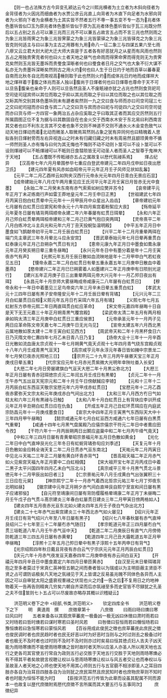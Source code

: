 <!-- { "loadSidebar": true } -->
　　【则一也占法殊方古今异变孔颍达云今之川熙兆横者为土立者为木斜向径者为金背径者为火因兆而细曲者为水贾公彦云兆直丄向背者为木直下向足者为水邪向背者为火邪向下者为金横者为土其实皆不然者五行不専一事五变不专一态为兆者体色墨坼皆似□玉为原兆者体色墨圻皆似于原为瓦兆者体色墨圻皆似于瓦三兆既分然后以五占别之五占可以兼三兆而三兆不可以兼五占故言五占而不言三兆也然则雨之为象三兆皆雨霁之为象三兆皆霁蒙之为象三兆皆蒙驿之为象三兆皆驿克之为象三兆皆克则何适主与曰以事为主古之用簭有九用命八一征二象三与四谋五果六至七雨八瘳又云立君大封大祀大迁大师大丧是于五者各有好恶犹月之从星而有风雨也然则五占之用独贵霁克者何也曰火土者天地之昼气也命雨而得霁命霁而得克则无为贵霁克矣然则玉兆皆无墨坼而贵璺食深晣者何也曰璺食者日月之交气也大象不衍大谋不私亦无为贵墨坼深晰矣然则古之用火灼何也曰人生于日日灼于地而百草以蕃春夏自南而北秋冬自北而南视高棰则取于此也然则火灼而成体兆日灼地而成煇祥大地之煇祥着于腹之体兆而圣人独以腹尚于日煇者何也曰日煇尊也尊命于天不可以旦告腹亲也亲命于人则可以旦告然且圣人不废眂祲亦犹之占兆也然则食货祀司空司徒司冦宾师以其位而取之乎抑以其兆而取之乎曰以其位而取之也以其位取之而又眎其所交别其体色墨坼则未有遯者矣然则一九之交曰食与师而亦曰司空司冦三七之交曰祀司冦而亦曰食与宾二八之交曰货与宾而亦曰祀与司徒四六之交曰司空司徒而亦曰货与师一方四官一象两治五占杂应奚取之乎曰取其正者而其应交厉然则五行所属圆图正位不复为据与曰其数固自在也金火交于西南水木安于东北易曰利西南言其交者也曰不利东北言其不交者也象不交则不神道不交则不通水火木金变色致气以动天地日煇动而着北动而微圣人取微焉耳然则占象之犹有异同何也曰精魄着人思拟各别日煇射旁而左右异视连山之时未有归藏归藏之时未有周易然且颛顼黄帝不循一师然则圣人亦有悔与曰何为其无悔也不悔则不动不动则卜筮可以不设卜筮可以不设则煇祲可以不眡煇祲可以不眂则日食彗陨皆无可动圣人者而圣人之智尊于鬼神大于天地】
　　【五占灋既不传眂祲亦五占之属故复以厯代氛祲系焉】
　　煇占纪异
　　【汉高帝七年六月月晕围参毕七重应白登武帝建元二年四月戊申如日夜出厯卫氏】
　　【建元四年夏有风赤如血昭帝元平元年正月壬子风师见状如乱鬊】
　　【元平二年二月乙酉祥云如狗夹汉西行元帝永光元年四月日青白无景应石显】
　　【成帝建始元年八月戊午两月重见应王氏河平元年正月壬寅日月皆赤无光中食墨】
　　【永始二年二月癸未东南有赤气索索如树应樊并苏令】
　　【哀帝建平元年正月丁未疋练南行声如雷王莽地皇元年二月壬申日正黒】
　　【世祖建武七年四月丙寅日抱白虹贯晕中元元年十一月甲辰月中众星出入齿齿】
　　【章帝建初元年七月屡有白虹贯日应窦宪和帝永元十六年四月紫宫着粉絮应大丧】
　　【殇帝延平元年夏冬日屡有璚背两珥顺帝永建二年六年春屡有虹贯日珥晕】
　　【永和六年正月己夘白虹贯晕两珥桓帝建和三年二月己巳黄气抱日突两珥】
　　【灵帝熹平二年八月白练冲北斗主兵光和元年六月丁丑天投蜺坠温明殿】
　　【中平五年正月日中墨食如飞鹊献帝初平元年二月壬辰白虹贯日】
　　【兴平二年十二月月重晕两珥在端门先主章武三年冬月晕北斗应永安宫】
　　【晋武章泰始元年七月日晕再重贯白虹泰康元年正月己丑朔杂气贯日有光】
　　【恵帝元康九年正月日中墨食如鷰永康元年正月癸亥朔日晕三重冬昼晦】
　　【永兴元年冬日中有墨分着是年十二月壬寅夜赤气有声】
　　【光熈元年五月壬辰日散如血流映地是年十二月甲申白气若虹夜见五日】
　　【懐帝永嘉二年二月白虹贯日有晕五重永嘉五年三月庚申日散血中着墨燕】
　　【愍帝建兴二年正月巳巳朔雾着人如墨建兴二年正月庚申有日陨别光逆行】
　　【建兴五年正月庚子日三出重晕两珥元帝大兴元年十一月乙夘日夜出有珥】
　　【永昌元年十月京师大雾昼晦成帝咸康元二八年屡有白虹贯日】
　　【穆帝永和十一年日中着墨见三足鸟帝奕六年三月辛未日晕五重贯白虹】
　　【孝武太元十三四年日屡有黒子安帝隆安元年十二月壬辰日晕有背璚】
　　【元兴元年二三月白虹屡贯日应桓义熙元年五月日冇采珥六年五月有璚】
　　【义熙七年七月五虹射东方恭帝元熙二年日两直珥贯白虹应革命】
　　【宋文帝元嘉四年昼晦十日自是天下无王元嘉三十年正月朔青黒气覆宫殿】
　　【梁武帝太清二年五月有两月相承如钩太清三年正月庚申白虹贯日三重应侯景】
　　【元帝承圣元年十一月丙子见两日应革命陈文帝天嘉七年二月庚午日无光乌见】
　　【宣帝太建五年六月西北黒云属地散如豕太建十二年壬寅白虹见西方】
　　【周武帝天和二年十月黑杯食日六日乃灭隋文帝仁夀四年七月乙未日青八日乃复】
　　【炀帝大业十三年十一月辛酉日光散如流血唐太宗贞观十一年七月朔黄气竟天贞观十七年四月青气绕东宫殿贞观十八年六月壬成青黒气亘天】
　　【高宗咸亨元年永淳元年春日皆如赭中宗景龙二年七月癸巳夜赤光照地三日】
　　【宗开元二十九年三月丙午昼昬天宝三年正月庚戌日晕五重】
　　【代宗宝应元年七月赤光贯紫微大光明年幸陜吐畨入长安】
　　【大厯二年七月日旁屡建旗白气亘天大厯二年十月黒尘弥北方】
　　【大厯三年正月日屡有青赤冠珥徳宗贞元二年闰五月壬戌日有黒晕】
　　【贞元二年十一月壬午赤气五出亘天宪宗元和二年十月壬午日傍献馘应李锜】
　　【元和十三年十二月丙辰白虹东西亘天敬宗宝厯元年六月甲戌赤虹贯日】
　　【宝厯元年十二月乙酉夜赤雾弥天文宗太和元年庚戌赤白气间出北方】
　　【太和三年八月西方冇日气如柱太和六年三月有黒祲与日触】
　　【太和八年十月白虹贯日上有背玦应李训开成元年正月辛丑朔白虹贯日应在仇鱼】
　　【开成五年正月己丑虹环贯珥应在内庭武宗防昌元年十一月庚戌墨食日】
　　【宣宗大中四年正月壬寅黒气东西际天大中十三年四月甲午昼晦】
　　【懿宗咸通元年七月白虹亘西方咸通六七年日屡有白黒贯气重晕】
　　【咸通十四年七月黑气盘属殿乃应僖宗僖宗干符元二年日中者鷰应田令孜】
　　【干符六年十一月丙辰朔两日出鬭应盗巢中和二年七月丙午绛气竟天】
　　【中和三年三四月日屡有青黄晕昭宗景福元年五月日色散如黄金】
　　【光化二年日中白气直坤艮光化三年冬日有虹蜺背璚弥旬应刘季述】
　　【天复元年十月日色散如金应韩全诲天复二年二月日贯赤气亘东南北】
　　【天祐元年二月丙寅日中见北斗天祐二三年正二月屡有黄白环青赤背气】
　　【晋高祖天福二年正月赤气如火见紫宫天福九年正月雾中二白虹相偶】
　　【宋大祖开宝七年正月丙戌日中着二黒子太平兴国四年四月乙未白气压北斗】
　　【真宗咸平三年十月黒气贯北斗景徳元年十二月甲辰出如日者三】
　　【仁宗景祐元年八月壬戌黄白气出张翼积三十三日应在元昊】
　　【神宗熙宁二年十一月赤气着西北哲宗元祐三年七月丁夘夜东北明如昼】
　　【徽宗建中元年正月朔夕赤气间白直坤艮自熙宁至宣和间日屡有黒子应诸邪佞】
　　【自元符至靖康间日屡有背防缨履格晕靖康二年正月丁未昼晦二月壬午戊子白气贯斗髙宗建炎三年春白虹屡贯日建炎三年二月甲寅日傍两格如人】
　　【建炎四年五月夜赤光亘东北如火建炎四年五月壬子夜白气杂出北方】
　　【建炎二十七年赤气出紫宫建炎三十年西北赤气如火屡见】
　　【绍兴元年正月壬戌日有背气绍兴六年至八年日屡有黒子】
　　【绍兴七八年春秋屡有赤气直坤艮绍兴二十七年至三十二年屡冇赤气随日】
　　【孝宗乾道元年正三四月屡冇白气贯三垣乾道八年八月壬午赤气亘中天】
　　【乾道二年二月庚辰日有直气六月傍倚防乾道三年三四五月日屡有赤黄晕】
　　【乾道四年三月己丑大霾乾道五年正月甲申昼晦】
　　【淳熈十三年五月己夘日晕中有黒子淳熙十五年丙申日有背气】
　　【光宗绍熙四年秋日戴且背夜有赤白云气宁宗庆元元年正月丙辰白虹贯日】
　　【庆元六年十月赤气夜发亘天嘉泰四年二月庚申夜有赤云间白亘天】
　　【开禧元年四月辛丑日中墨食嘉定六年四月日晕匝黄赤】
　　【自汉至元末日晕珥璚背抱之至多者莫过于宋真仁英神哲五朝之间而奏者皆以为瑞或以为主明臣蔽主贤臣不贤之占可谓防谄极矣凡天地之氛祲见于天上皆谓之反易虽兆魄不同体色各异而人主因之可以自审犹太阳之盛衰视羣祲之伏现也火之灼一告之后不复用日之灼地神物着天一告再告则精爽几穷矣六朝自齐梁而后亦氛祲至多而史官皆不尽録犹之孔圣之夫不信筮则七卜五占可以尽废故亦略存其概以识稽疑云】

　　洪范明义卷下之中
<经部,书类,洪范明义>
　　钦定四库全书
　　洪范明义卷下之下
　　明　黄道周　撰
　　庶徴章第十
　　八庶徴
　　曰雨曰旸曰燠曰寒曰风曰时
　　五者来备各以其叙庶草蕃庑一极备凶一极无凶曰休徴曰肃时雨若曰又时旸若曰哲时燠若曰谋时寒若曰圣时风若
　　曰咎徴曰狂恒雨若曰僭恒旸若曰豫恒燠若曰急恒寒若曰蒙恒风若
　　【百谷用成此俊民之徴也庶草蕃庑此庶民之徴也俊民调时者也庶民趋时者也民无好恶以时为好恶时当则与之时过则去之极备过时者也极无不及时者也过时则不及时不及时则亦过时矣易曰恒其徳贞妇人吉夫子凶天能为雨旸寒燠而不能使雨旸寒燠之皆时故时者天所以应圣人亦圣人所以用天地也五行之吏各司其官使五行常自为政则五行必交胜于天地五行交胜于天地则雨旸寒燠必有不得其平者矣故貌言视聴让权以与思雨旸寒燠让权以与风五者交让也而奉权以与圣故圣人者天地之心师也使天地不用其心师则五行与五官藐不相涉即圣人之耳目四肢亦各自为治耳目四肢各自为治则犹之庶民耳然且庶民知时者也庶物庶草则不知时者也时能为恒恒不能为时】
　　【臣按洪范五行传皆为此章而设虽其配属不同而源本一也故复以歴代庶徴附焉厯代庶徴不言所属而其大要五行与五事同次】
　　庶徴纪异
